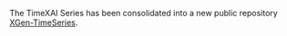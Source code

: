 The TimeXAI Series has been consolidated into a new public repository [XGen-TimeSeries](https://github.com/TimeXAI/TimeXAI).
